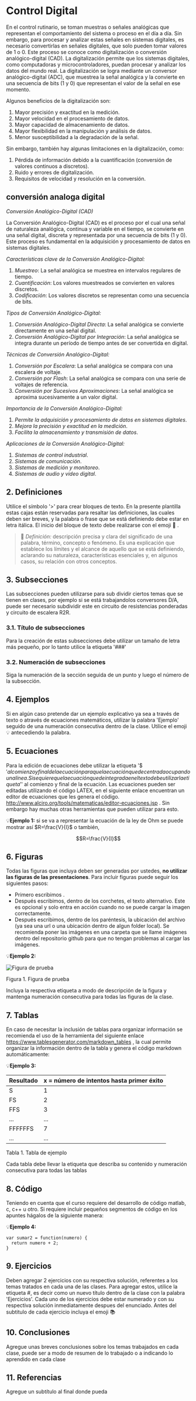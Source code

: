 # Control Digital
En el control rutinario, se toman muestras o señales analógicas que representan el comportamiento del sistema o proceso en el día a día. Sin embargo, para procesar y analizar estas señales en sistemas digitales, es necesario convertirlas en señales digitales, que solo pueden tomar valores de 1 o 0.
Este proceso se conoce como digitalización o conversión analógico-digital (CAD). La digitalización permite que los sistemas digitales, como computadoras y microcontroladores, puedan procesar y analizar los datos del mundo real.
La digitalización se logra mediante un conversor analógico-digital (ADC), que muestrea la señal analógica y la convierte en una secuencia de bits (1 y 0) que representan el valor de la señal en ese momento.

Algunos beneficios de la digitalización son:

1. Mayor precisión y exactitud en la medición.
2. Mayor velocidad en el procesamiento de datos.
3. Mayor capacidad de almacenamiento de datos.
4. Mayor flexibilidad en la manipulación y análisis de datos.
5. Menor susceptibilidad a la degradación de la señal.

Sin embargo, también hay algunas limitaciones en la digitalización, como:

1. Pérdida de información debido a la cuantificación (conversión de valores continuos a discretos).
2. Ruido y errores de digitalización.
3. Requisitos de velocidad y resolución en la conversión.

## conversión analoga digital
*Conversión Analógico-Digital (CAD)*

La Conversión Analógico-Digital (CAD) es el proceso por el cual una señal de naturaleza analógica, continua y variable en el tiempo, se convierte en una señal digital, discreta y representada por una secuencia de bits (1 y 0). Este proceso es fundamental en la adquisición y procesamiento de datos en sistemas digitales.

*Características clave de la Conversión Analógico-Digital:*

1. *Muestreo*: La señal analógica se muestrea en intervalos regulares de tiempo.
2. *Cuantificación*: Los valores muestreados se convierten en valores discretos.
3. *Codificación*: Los valores discretos se representan como una secuencia de bits.

*Tipos de Conversión Analógico-Digital:*

1. *Conversión Analógico-Digital Directa*: La señal analógica se convierte directamente en una señal digital.
2. *Conversión Analógico-Digital por Integración*: La señal analógica se integra durante un período de tiempo antes de ser convertida en digital.

*Técnicas de Conversión Analógico-Digital:*

1. *Conversión por Escalera*: La señal analógica se compara con una escalera de voltaje.
2. *Conversión por Flash*: La señal analógica se compara con una serie de voltajes de referencia.
3. *Conversión por Sucesivos Aproximaciones*: La señal analógica se aproxima sucesivamente a un valor digital.

*Importancia de la Conversión Analógico-Digital:*

1. *Permite la adquisición y procesamiento de datos en sistemas digitales*.
2. *Mejora la precisión y exactitud en la medición*.
3. *Facilita la almacenamiento y transmisión de datos*.

*Aplicaciones de la Conversión Analógico-Digital:*

1. *Sistemas de control industrial*.
2. *Sistemas de comunicación*.
3. *Sistemas de medición y monitoreo*.
4. *Sistemas de audio y video digital*.

## 2. Definiciones
Utilice el símbolo '>' para crear bloques de texto. En la presente plantilla estas cajas están reservadas para resaltar las definiciones, las cuales deben ser breves, y la palabra o frase que se está definiendo debe estar en letra itálica. El inicio del bloque de texto debe realizarse con el emoji 🔑 .
>🔑 *Definición:* descripción precisa y clara del significado de una palabra, término, concepto o fenómeno. Es una explicación que establece los límites y el alcance de aquello que se está definiendo, aclarando su naturaleza, características esenciales y, en algunos casos, su relación con otros conceptos.

## 3. Subsecciones
Las subsecciones pueden utilizarse para sub dividir ciertos temas que se tienen en clases, por ejemplo si se está trabajandolos conversores D/A, puede ser necesario subdividir este en circuito de resistencias ponderadas y circuito de escalera R2R. 
### 3.1. Título de subsecciones
Para la creación de estas subsecciones debe utilizar un tamaño de letra más pequeño, por lo tanto utilice la etiqueta '###' 
### 3.2. Numeración de subsecciones
Siga la numeración de la sección seguida de un punto y luego el número de la subsección.

## 4. Ejemplos
Si en algún caso pretende dar un ejemplo explicativo ya sea a través de texto o através de ecuaciones matemáticos, utilizar la palabra 'Ejemplo' seguido de una numeración consecutiva dentro de la clase. Utilice el emoji 💡 antecediendo la palabra.

## 5. Ecuaciones
Para la edición de ecuaciones debe utilizar la etiqueta '$$' al comienzo y final de la ecuación para que la ecuación quede centrada ocupando una línea. Si se quiere que la ecuación quede integrada en el texto debe utilizar la etiqueta '$' al comienzo y final de la ecuación. Las ecuaciones pueden ser editadas utilizando el código LATEX, en el siguiente enlace encuentran un editor de ecuaciones que les genera el código. http://www.alciro.org/tools/matematicas/editor-ecuaciones.jsp . Sin embargo hay muchas otras herramientas que pueden utilizar para esto.

💡**Ejemplo 1:** si se va a representar la ecuación de la ley de Ohm se puede mostrar así $R=\frac{V}{I}$ o también,

$$R=\frac{V}{I}$$

## 6. Figuras
Todas las figuras que incluya deben ser generadas por ustedes, **no utilizar las figuras de las presentaciones**. Para incluir figuras puede seguir los siguientes pasos:
* Primero escribimos ![]().
* Después escribimos, dentro de los corchetes, el texto alternativo. Este es opcional y solo entra en acción cuando no se puede cargar la imagen correctamente.
* Después escribimos, dentro de los paréntesis, la ubicación del archivo (ya sea una url o una ubicación dentro de algun folder local). Se recomienda poner las imágenes en una carpeta que se llame imágenes dentro del repositorio github para que no tengan problemas al cargar las imágenes.

💡**Ejemplo 2:**

![Figura de prueba](images/plantilla/Captura2.PNG)

Figura 1. Figura de prueba

Incluya la respectiva etiqueta a modo de descripción de la figura y mantenga numeración consecutiva para todas las figuras de la clase.

## 7. Tablas
En caso de necesitar la inclusión de tablas para organizar información se recomienda el uso de la herramienta del siguiente enlace https://www.tablesgenerator.com/markdown_tables , la cual permite organizar la información dentro de la tabla y genera el código markdown automáticamente:

💡**Ejemplo 3:** 

| **Resultado** | **x = número de intentos hasta primer éxito** |
|---------------|-----------------------------------------------|
|       S       |                       1                       |
|       FS      |                       2                       |
|      FFS      |                       3                       |
|      ...      |                      ...                      |
|    FFFFFFS    |                       7                       |
|      ...      |                      ...                      |

Tabla 1. Tabla de ejemplo

Cada tabla debe llevar la etiqueta que describa su contenido y numeración consecutiva para todas las tablas

## 8. Código
Teniendo en cuenta que el curso requiere del desarrollo de código matlab, c, c++ u otro. Si requiere incluir pequeños segmentos de código en los apuntes hágalos de la siguiente manera:

💡**Ejemplo 4:**
```
var sumar2 = function(numero) {
  return numero + 2;
}
```

## 9. Ejercicios
Deben agregar 2 ejercicios con su respectiva solución, referentes a los temas tratados en cada una de las clases. Para agregar estos, utilice la etiqueta #, es decir como un nuevo título dentro de la clase con la palabra 'Ejercicios'. Cada uno de los ejercicios debe estar numerado y con su respectiva solución inmediatamente despues del enunciado. Antes del subtitulo de cada ejercicio incluya el emoji 📚

## 10. Conclusiones
Agregue unas breves conclusiones sobre los temas trabajados en cada clase, puede ser a modo de resumen de lo trabajado o a indicando lo aprendido en cada clase

## 11. Referencias
Agregue un subtítulo al final donde pueda 

